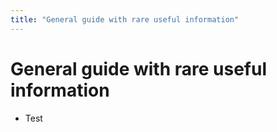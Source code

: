 ```yaml
---
title: "General guide with rare useful information"
---
```


# General guide with rare useful information

- Test